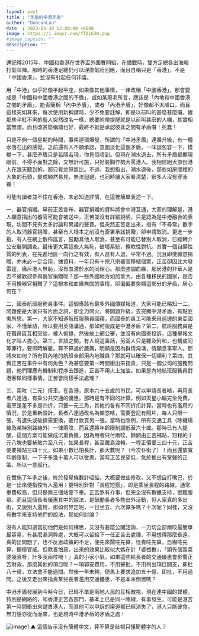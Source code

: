 ```yaml
---
layout: post
title : "矛盾的中港矛盾"
author: "DuncanLau"
date  : 2023-05-30 12:00:00 +0800
image : https://i.imgur.com/fTDi63W.png
#image_caption: ""
description: ""
---
```


還記得2015年，中國和香港在世界盃外圍賽同組，在備戰時，雙方足總各出海報打氣叫陣。那時的香港足總仍可以理直氣壯回應，而且自稱只是「香港」，不是「中國香港」，並沒有引起任何非議。

<!--more-->

用「中港」似乎好像平起平座，如果像其他事情，一律改稱「中國香港」，那會變成是「中國和中國香港之間的予盾」，或如某廢老所言，應該是「內地和中國香港之間的矛盾」，能否簡稱「內中矛盾」，或者「內港矛盾」，好像都不太順口，而且這樣突如其來，每次使用新稱謂時，少不免要註解，即是以前叫的甚麼甚麼囉。跟那些半紅不黑的藝人突然改名一樣，總要附帶提醒就是以前叫甚麽的人囉，其實相當無謂。而且改甚麼稱謂也好，最終不就是承認彼此之間有矛盾囉！死蠢！

只是不夠一個星期的時間，事件連環爆發，所謂的「中港矛盾」連番升級，有一種水落石出的感覺，之前還有人不願承認，意圖淡化這個矛盾，一味談包容一下，模糊一下，甚麼矛盾只是若隱若現，你見佢唔到。但現在潮水退去，所有矛盾都顯現眼前，不得不面對之餘，又無計可施，只好裝胸作勢大罵港人。我相信絕大部份港人在幾天聽到的，都只覺忿怒無比。不過，我想指出，潮水退後，那些如房間裡的大象的石頭，變成顯然易見，無法迴避，也同時讓大家看清楚，很多人沒有穿泳褲！

可能有讀者並不住在香港，未必知道詳情，在這裡簡單表述一下。

一、器官捐贈。早前正苦宣布，器官捐贈的資料將會中港互通，大家的理解是，港人願意捐出的器官可能會被送中，正苦並沒有詳細說明，只是認為是中港融合的表現，坊間不見有太多討論和異議的聲音。但突然正苦走出來，指有「不尋常」數字的人取消器官捐贈，甚至有人根本之前沒有簽署承諾捐贈，卻申請取消。更進一步指，有人在網上散佈謠言，鼓勵其他人取消，甚至有可能已替別人取消，已經轉介公安展開調查。最後更大罵這些人無恥，破壞系統，攪軟性對抗。其實一個自願性質的列表，在先進地區一向行之有效，有人進有人退，平常不過。況且即使願意捐贈，亦未必一定合用，據資料，一年只有十宗八宗器官移植個案，正苦卻因此大發雷霆，痛斥港人無恥，沒有血濃於水的同理心。那麼強調血緣，那居港的非華人是否不被歡迎參與器官捐贈呢？那一些外國地方如加拿大，由各種移民的國家，是否不用攪器官捐贈了？這根本和血緣無關的事情，卻偏偏要突顯這部分的矛盾，居心何在？

二、國泰航班服務員事件。這個應該有最多外國傳媒報道，大家可能已略知一二。問題便是大家只有片面之詞，卻全力開火，將問題升級，去突顯中港矛盾，有點匪夷所思。第一，大家不知道航班服務員國藉，而國泰的員工可能來自週邊的東亞國家，不懂華語，所以要用英語溝通，那如何說成是中港矛盾？第二，航班服務員是在職員區互相交談，被人偷錄，然後放上網公審，並沒有向國泰投訴，這種舉報文化才叫人擔心。第三，言談之間，有人說這番話，另兩人只是聽及附和，也構成同等罪行，要即時解雇。算不算過於嚴厲，明顯是因為群情洶湧，情願息事寧人。那將來如何？所有飛內地的航班全部用內地職員？那就可以確保一切順利？第四，其實正苦在事件中有何角色？為甚麼要第一時間衝出來指責，只是一個公司的服務問題，他們理應有機制和程序去跟進，正苦不用火上加油。如果是內地航班服務員對港客做同樣事情，正苦會同樣手法處理？

三、兩呅（二元）搭車。在香港，原本六十五歲的市民，可以申請長者咭，再用長者八達通，有乘公共交通的優惠。那時是有不同的計算，例如天星小輪完全免費，電車是差不多是四折，只要一元三角，其他的各有不同折扣計算。當時也有濫用的情況，於是重新設計，長者八達通改名為樂悠咭，需要登記有照片，每人只限一張，有遺失或破損需更換，要付款買另一張。當時也改例，所有交通工具（除機場線及某特別路線外）一律兩呅，而且還將年齡限制調低至六十歲。那時已有人提醒，這個方案可能做成沉重負擔，因為用者只付兩呅，餘額由正苦補貼，短程的十元八塊也要補貼六至八元，如果長程，甚至離島渡輪，一程正價要三四十元，正苦便要補貼三四十元，如果小數已怕長計，那大數呢？（今次仆街了）！而且還放寬年齢限制，一下子多幾十萬人可以受惠，當時正苦民望低，急於推出有掌聲的正策，所以一意孤行。

在實施了年多之後，終於發覺條數計唔掂，大概要做些修改，又不想自打嘴巴，於是一出來便指控有人濫用！更特別針對「長程短搭」，即是乘坐長程的路線，通常車費較高，但只是兩三個站便下車。正苦煞有介事，但完全沒有數據支持，很難服眾。而且這個長者優惠其中的說法，是鼓勵長者多些出外活動，但人家真的多出街，又說別人濫用，那如何界定呢，一日坐五、六次算多嗎？十次呢？同樣，又沒有數字來支持他們的說法，那如何討論？

沒有人能知道當初他們是如何構思，又沒有甚麼公開諮詢，一刀切全部兩呅最簡單最容易，有甚麼漏洞弊處，大概可以留給下一任正苦去處理，不用想得那麼長遠。真的出問題了，也不反思政策的不足，便先來鬧咗先算，怪責咗先算，恐嚇咗先算，擺擺官威。但欺善怕惡，出來的效果比較似大媽在計「婆乸數」，「頭先個賣菜婆幾衰呀，計多我兩呅喎！」真的小家小氣。如果這些給長者的交通優惠會影響正苦財政，那麼其他的項目呢？一項郭安費用，不用審批，不用列出項目開支，即批八十億，立法會不能過問。然後一年未夠，便馬上要求追加五十億，即批，不用過問。之後又走出來指責某些長者濫用交通優惠，不是本末倒置嗎？

中港矛盾發展到今時今日，已經不單是兩地人民的互相敵視，現在連中國的媒體，特別是網絡的，和香港正苦各部門，基本上已是同一陣線，有事發生，可能是港苦第一時間衝出來譴責港人，而其他可以申訴的渠道都已經消失了，港人只能硬食，無力感亦從而而來，也是現時中港矛盾的矛盾之處！

![image1](https://i.imgur.com/zZ2kwl1.png)
▲ 這個告示沒有簡體中文，算不算是歧視只懂簡體字的人？

<!--END-->